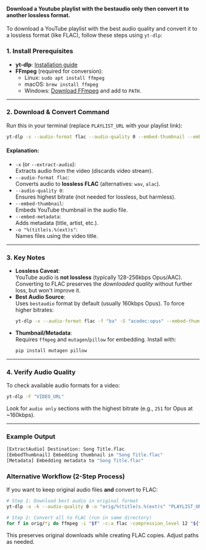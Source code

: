 #### Download a Youtube playlist with the bestaudio only then convert it to another lossless format.

To download a YouTube playlist with the best audio quality and convert it to a lossless format (like FLAC), follow these steps using `yt-dlp`:

### 1. **Install Prerequisites**
   - **yt-dlp**: [Installation guide](https://github.com/yt-dlp/yt-dlp#installation)
   - **FFmpeg** (required for conversion):  
     - Linux: `sudo apt install ffmpeg`  
     - macOS: `brew install ffmpeg`  
     - Windows: [Download FFmpeg](https://ffmpeg.org/download.html) and add to `PATH`.

---

### 2. **Download & Convert Command**
Run this in your terminal (replace `PLAYLIST_URL` with your playlist link):
```bash
yt-dlp -x --audio-format flac --audio-quality 0 --embed-thumbnail --embed-metadata -o "%(title)s.%(ext)s" "PLAYLIST_URL"
```

#### Explanation:
- `-x` (or `--extract-audio`):  
  Extracts audio from the video (discards video stream).
- `--audio-format flac`:  
  Converts audio to **lossless FLAC** (alternatives: `wav`, `alac`).
- `--audio-quality 0`:  
  Ensures highest bitrate (not needed for lossless, but harmless).
- `--embed-thumbnail`:  
  Embeds YouTube thumbnail in the audio file.
- `--embed-metadata`:  
  Adds metadata (title, artist, etc.).
- `-o "%(title)s.%(ext)s"`:  
  Names files using the video title.

---

### 3. **Key Notes**
- **Lossless Caveat**:  
  YouTube audio is **not lossless** (typically 128-256kbps Opus/AAC). Converting to FLAC preserves the *downloaded quality* without further loss, but won't improve it.
- **Best Audio Source**:  
  Uses `bestaudio` format by default (usually 160kbps Opus). To force higher bitrates:
  ```bash
  yt-dlp -x --audio-format flac -f "ba" -S "acodec:opus" --embed-thumbnail --embed-metadata "PLAYLIST_URL"
  ```
- **Thumbnail/Metadata**:  
  Requires `ffmpeg` and `mutagen`/`pillow` for embedding. Install with:  
  ```bash
  pip install mutagen pillow
  ```

---

### 4. **Verify Audio Quality**
To check available audio formats for a video:
```bash
yt-dlp -F "VIDEO_URL"
```
Look for `audio only` sections with the highest bitrate (e.g., `251` for Opus at ~160kbps).

---

### Example Output
```bash
[ExtractAudio] Destination: Song Title.flac
[EmbedThumbnail] Embedding thumbnail in "Song Title.flac"
[Metadata] Embedding metadata to "Song Title.flac"
```

### Alternative Workflow (2-Step Process)
If you want to keep original audio files **and** convert to FLAC:
```bash
# Step 1: Download best audio in original format
yt-dlp -x -k --audio-quality 0 -o "orig/%(title)s.%(ext)s" "PLAYLIST_URL"

# Step 2: Convert all to FLAC (run in same directory)
for f in orig/*; do ffmpeg -i "$f" -c:a flac -compression_level 12 "${f%.*}.flac"; done
```

This preserves original downloads while creating FLAC copies. Adjust paths as needed.

